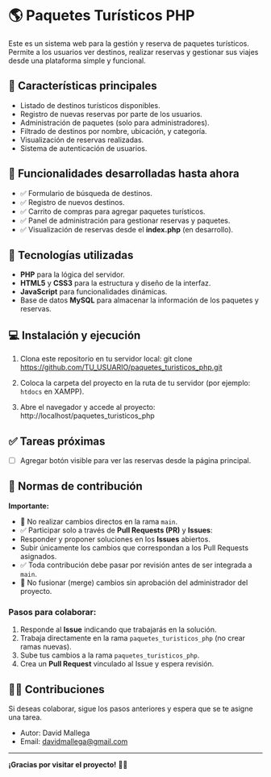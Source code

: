 # 🌎 Paquetes Turísticos PHP

Este es un sistema web para la gestión y reserva de paquetes turísticos. Permite a los usuarios ver destinos, realizar reservas y gestionar sus viajes desde una plataforma simple y funcional.

## 📌 Características principales

- Listado de destinos turísticos disponibles.
- Registro de nuevas reservas por parte de los usuarios.
- Administración de paquetes (solo para administradores).
- Filtrado de destinos por nombre, ubicación, y categoría.
- Visualización de reservas realizadas.
- Sistema de autenticación de usuarios.

## 🚀 Funcionalidades desarrolladas hasta ahora

- ✅ Formulario de búsqueda de destinos.
- ✅ Registro de nuevos destinos.
- ✅ Carrito de compras para agregar paquetes turísticos.
- ✅ Panel de administración para gestionar reservas y paquetes.
- ✅ Visualización de reservas desde el **index.php** (en desarrollo).

## 🔧 Tecnologías utilizadas

- **PHP** para la lógica del servidor.
- **HTML5** y **CSS3** para la estructura y diseño de la interfaz.
- **JavaScript** para funcionalidades dinámicas.
- Base de datos **MySQL** para almacenar la información de los paquetes y reservas.


## 💻 Instalación y ejecución

1. Clona este repositorio en tu servidor local: git clone https://github.com/TU_USUARIO/paquetes_turisticos_php.git

2. Coloca la carpeta del proyecto en la ruta de tu servidor (por ejemplo: `htdocs` en XAMPP).
5. Abre el navegador y accede al proyecto: http://localhost/paquetes_turisticos_php

## ✅ Tareas próximas

- [ ] Agregar botón visible para ver las reservas desde la página principal.

## 🤝 Normas de contribución

**Importante:**  
- 🚫 No realizar cambios directos en la rama `main`.
- ✅ Participar solo a través de **Pull Requests (PR)** y **Issues**:
- Responder y proponer soluciones en los **Issues** abiertos.
- Subir únicamente los cambios que correspondan a los Pull Requests asignados.
- ✅ Toda contribución debe pasar por revisión antes de ser integrada a `main`.
- 🛑 No fusionar (merge) cambios sin aprobación del administrador del proyecto.

### Pasos para colaborar:
1. Responde al **Issue** indicando que trabajarás en la solución.
2. Trabaja directamente en la rama `paquetes_turisticos_php` (no crear ramas nuevas).
3. Sube tus cambios a la rama `paquetes_turisticos_php`.
4. Crea un **Pull Request** vinculado al Issue y espera revisión.

## 🙋‍♂️ Contribuciones

Si deseas colaborar, sigue los pasos anteriores y espera que se te asigne una tarea.

- Autor: David Mallega
- Email: davidmallega@gmail.com

---

**¡Gracias por visitar el proyecto!** 🚀✨ 

